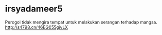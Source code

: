 # irsyadameer5
Perogol tidak mengira tempat untuk melakukan serangan terhadap mangsa.  http://s4798.cn/46EG055gjvLX

